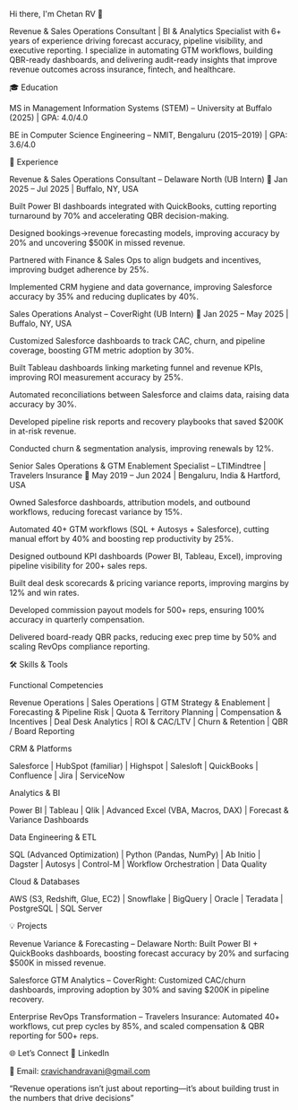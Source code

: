 Hi there, I'm Chetan RV 👋

Revenue & Sales Operations Consultant | BI & Analytics Specialist with 6+ years of experience driving forecast accuracy, pipeline visibility, and executive reporting.
I specialize in automating GTM workflows, building QBR-ready dashboards, and delivering audit-ready insights that improve revenue outcomes across insurance, fintech, and healthcare.

🎓 Education

MS in Management Information Systems (STEM) – University at Buffalo (2025) | GPA: 4.0/4.0

BE in Computer Science Engineering – NMIT, Bengaluru (2015–2019) | GPA: 3.6/4.0

💼 Experience

Revenue & Sales Operations Consultant – Delaware North (UB Intern)
📅 Jan 2025 – Jul 2025 | Buffalo, NY, USA

Built Power BI dashboards integrated with QuickBooks, cutting reporting turnaround by 70% and accelerating QBR decision-making.

Designed bookings→revenue forecasting models, improving accuracy by 20% and uncovering $500K in missed revenue.

Partnered with Finance & Sales Ops to align budgets and incentives, improving budget adherence by 25%.

Implemented CRM hygiene and data governance, improving Salesforce accuracy by 35% and reducing duplicates by 40%.

Sales Operations Analyst – CoverRight (UB Intern)
📅 Jan 2025 – May 2025 | Buffalo, NY, USA

Customized Salesforce dashboards to track CAC, churn, and pipeline coverage, boosting GTM metric adoption by 30%.

Built Tableau dashboards linking marketing funnel and revenue KPIs, improving ROI measurement accuracy by 25%.

Automated reconciliations between Salesforce and claims data, raising data accuracy by 30%.

Developed pipeline risk reports and recovery playbooks that saved $200K in at-risk revenue.

Conducted churn & segmentation analysis, improving renewals by 12%.

Senior Sales Operations & GTM Enablement Specialist – LTIMindtree | Travelers Insurance
📅 May 2019 – Jun 2024 | Bengaluru, India & Hartford, USA

Owned Salesforce dashboards, attribution models, and outbound workflows, reducing forecast variance by 15%.

Automated 40+ GTM workflows (SQL + Autosys + Salesforce), cutting manual effort by 40% and boosting rep productivity by 25%.

Designed outbound KPI dashboards (Power BI, Tableau, Excel), improving pipeline visibility for 200+ sales reps.

Built deal desk scorecards & pricing variance reports, improving margins by 12% and win rates.

Developed commission payout models for 500+ reps, ensuring 100% accuracy in quarterly compensation.

Delivered board-ready QBR packs, reducing exec prep time by 50% and scaling RevOps compliance reporting.

🛠️ Skills & Tools

Functional Competencies

Revenue Operations | Sales Operations | GTM Strategy & Enablement | Forecasting & Pipeline Risk | Quota & Territory Planning | Compensation & Incentives | Deal Desk Analytics | ROI & CAC/LTV | Churn & Retention | QBR / Board Reporting

CRM & Platforms

Salesforce | HubSpot (familiar) | Highspot | Salesloft | QuickBooks | Confluence | Jira | ServiceNow

Analytics & BI

Power BI | Tableau | Qlik | Advanced Excel (VBA, Macros, DAX) | Forecast & Variance Dashboards

Data Engineering & ETL

SQL (Advanced Optimization) | Python (Pandas, NumPy) | Ab Initio | Dagster | Autosys | Control-M | Workflow Orchestration | Data Quality

Cloud & Databases

AWS (S3, Redshift, Glue, EC2) | Snowflake | BigQuery | Oracle | Teradata | PostgreSQL | SQL Server

💡 Projects

Revenue Variance & Forecasting – Delaware North: Built Power BI + QuickBooks dashboards, boosting forecast accuracy by 20% and surfacing $500K in missed revenue.

Salesforce GTM Analytics – CoverRight: Customized CAC/churn dashboards, improving adoption by 30% and saving $200K in pipeline recovery.

Enterprise RevOps Transformation – Travelers Insurance: Automated 40+ workflows, cut prep cycles by 85%, and scaled compensation & QBR reporting for 500+ reps.

🌐 Let’s Connect
🔗 LinkedIn

📧 Email: cravichandravani@gmail.com

“Revenue operations isn’t just about reporting—it’s about building trust in the numbers that drive decisions”
